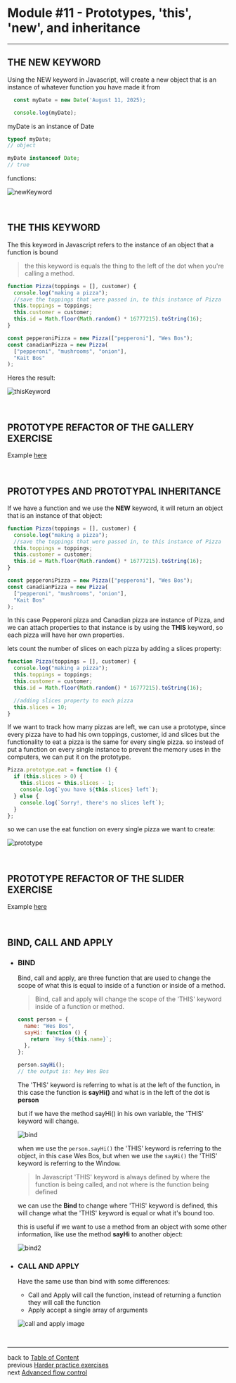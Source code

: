 <a name="Prototype"></a>

# **Module #11 - Prototypes, 'this', 'new', and inheritance**

---

<a name="TheNewKeyword"></a>

## **THE NEW KEYWORD**

Using the NEW keyword in Javascript, will create a new object that is an instance of whatever function you have made it from

```js
  const myDate = new Date('August 11, 2025);

  console.log(myDate);
```

myDate is an instance of Date

```js
typeof myDate;
// object

myDate instanceof Date;
// true
```

functions:

![newKeyword](img/newKeyword.png)

<br>

<a name="TheThisKeyword"></a>

## **THE THIS KEYWORD**

The this keyword in Javascript refers to the instance of an object that a function is bound

> the this keyword is equals the thing to the left of the dot when you're calling a method.

```js
function Pizza(toppings = [], customer) {
  console.log("making a pizza");
  //save the toppings that were passed in, to this instance of Pizza
  this.toppings = toppings;
  this.customer = customer;
  this.id = Math.floor(Math.random() * 16777215).toString(16);
}

const pepperoniPizza = new Pizza(["pepperoni"], "Wes Bos");
const canadianPizza = new Pizza(
  ["pepperoni", "mushrooms", "onion"],
  "Kait Bos"
);
```

Heres the result:

![thisKeyword](img/thisKeyword.png)

<br>

<a name="PrototypeRefactorOfTheGalleryExercise"></a>

## **PROTOTYPE REFACTOR OF THE GALLERY EXERCISE**

Example [here](https://codepen.io/cgope/pen/NWjNBBR)

<br>

<a name="PrototypesAndPrototypalInheritance"></a>

## **PROTOTYPES AND PROTOTYPAL INHERITANCE**

If we have a function and we use the **NEW** keyword, it will return an object that is an instance of that object:

```js
function Pizza(toppings = [], customer) {
  console.log("making a pizza");
  //save the toppings that were passed in, to this instance of Pizza
  this.toppings = toppings;
  this.customer = customer;
  this.id = Math.floor(Math.random() * 16777215).toString(16);
}

const pepperoniPizza = new Pizza(["pepperoni"], "Wes Bos");
const canadianPizza = new Pizza(
  ["pepperoni", "mushrooms", "onion"],
  "Kait Bos"
);
```

In this case Pepperoni pizza and Canadian pizza are instance of Pizza, and we can attach properties to that instance is by using the **THIS** keyword, so each pizza will have her own properties.

lets count the number of slices on each pizza by adding a slices property:

```js
function Pizza(toppings = [], customer) {
  console.log("making a pizza");
  this.toppings = toppings;
  this.customer = customer;
  this.id = Math.floor(Math.random() * 16777215).toString(16);

  //adding slices property to each pizza
  this.slices = 10;
}
```

If we want to track how many pizzas are left, we can use a prototype, since every pizza have to had his own toppings, customer, id and slices but the functionality to eat a pizza is the same for every single pizza.
so instead of put a function on every single instance to prevent the memory uses in the computers, we can put it on the prototype.

```js
Pizza.prototype.eat = function () {
  if (this.slices > 0) {
    this.slices = this.slices - 1;
    console.log(`you have ${this.slices} left`);
  } else {
    console.log(`Sorry!, there's no slices left`);
  }
};
```

so we can use the eat function on every single pizza we want to create:

![prototype](img/prototype.png)

<br>

<a name="PrototypeRefactorOfTheSliderExercise"></a>

## **PROTOTYPE REFACTOR OF THE SLIDER EXERCISE**

Example [here](https://codepen.io/cgope/pen/dyWXEpp)

<br>
<a name="BindCallAndApply"></a>

## **BIND, CALL AND APPLY**

- ### BIND

  Bind, call and apply, are three function that are used to change the scope of what this is equal to inside of a function or inside of a method.

  > Bind, call and apply will change the scope of the 'THIS' keyword inside of a function or method.

  ```js
  const person = {
    name: "Wes Bos",
    sayHi: function () {
      return `Hey ${this.name}`;
    },
  };

  person.sayHi();
  // the output is: hey Wes Bos
  ```

  The 'THIS' keyword is referring to what is at the left of the function, in this case the function is **sayHi()** and what is in the left of the dot is **person**

  but if we have the method sayHi() in his own variable, the 'THIS' keyword will change.

  ![bind](img/bind.png)

  when we use the `person.sayHi()` the 'THIS' keyword is referring to the object, in this case Wes Bos, but when we use the `sayHi()` the 'THIS' keyword is referring to the Window.

  > In Javascript 'THIS' keyword is always defined by where the function is being called, and not where is the function being defined

  we can use the **Bind** to change where 'THIS' keyword is defined, this will change what the 'THIS' keyword is equal or what it's bound too.

  this is useful if we want to use a method from an object with some other information, like use the method **sayHi** to another object:

  ![bind2](img/bind2.png)

- ### CALL AND APPLY

  Have the same use than bind with some differences:

  - Call and Apply will call the function, instead of returning a function they will call the function
  - Apply accept a single array of arguments

  ![call and apply image](img/call,apply.png)

<br>

---

back to [Table of Content](tableOfContent.md)  
previous [Harder practice exercises](10_HarderPracticeExercises.md)  
next [Advanced flow control](12_AdvanceFlowControl.md)
